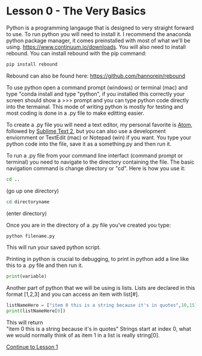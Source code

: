 # Lesson 0 - The Very Basics

Python is a programming langauge that is designed to very straight forward to use. To run python you will need to install it. I recommend the anaconda python package manager, it comes preinstalled with most of what we'll be using.
https://www.continuum.io/downloads. You will also need to install rebound. You can install rebound with the pip command:
```bash
pip install rebound
```

Rebound can also be found here: https://github.com/hannorein/rebound

To use python open a command prompt (windows) or terminal (mac) and type "conda install and type "python", if you installed this correctly your screen should show a >>> prompt and you can type python code directly into the termainal. This mode of writing python is mostly for testing and most coding is done in a .py file to make editting easier.

To create a .py file you will need a text editor, my personal favorite is [Atom](https://atom.io/), followed by [Sublime Text 2](https://sublimetext.com/2), but you can also use a development enviornment or TextEdit (mac) or Notepad (win) if you want. You type your python code into the file, save it as a something.py and then run it.

To run a .py file from your command line interfact (command prompt or terminal) you need to navigate to the directory containing the file. The basic navigation command is change directory or "cd". Here is how you use it:
```bash
cd ..
```
(go up one directory)
```bash
cd directoryname
```
(enter directory)

Once you are in the directory of a .py file you've created you type:
```bash
python filename.py
```
This will run your saved python script.

Printing in python is crucial to debugging, to print in python add a line like this to a .py file and then run it.
```python
print(variable)
```

Another part of python that we will be using is lists. Lists are declared in this format [1,2,3] and you can access an item with list[#]. 
```python
listNameHere = ["item 0 this is a string because it's in quotes",10,15]
print(listNameHere[0])
```
This will return  
"item 0 this is a string because it's in quotes"
Strings start at index 0, what we would normally think of as item 1 in a list is really string[0]. 

[Continue to Lesson 1](https://github.com/UncleIroh/Learning-Rebound/blob/master/Lesson1.md)
